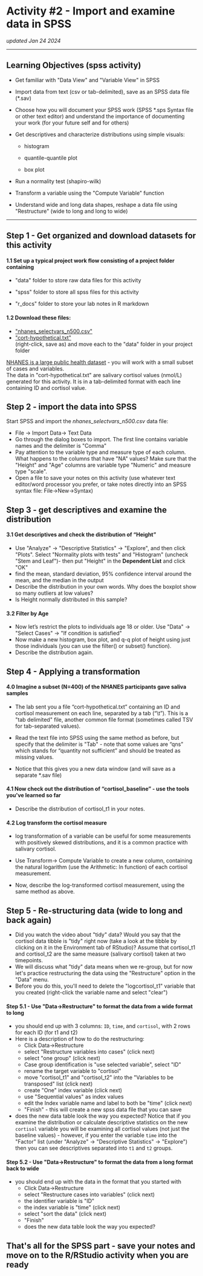 # Activity #2 - Import and examine data in SPSS  
*updated Jan 24 2024*

------------------------------------------------------------------------

## Learning Objectives (spss activity)

-   Get familiar with "Data View" and "Variable View" in SPSS  

-   Import data from text (csv or tab-delimited), save as an SPSS data file (\*.sav)  

-   Choose how you will document your SPSS work (SPSS *.sps Syntax file or other text editor) and understand the importance of documenting your work (for your future self and for others)  

-   Get descriptives and characterize distributions using simple visuals:

    -   histogram

    -   quantile-quantile plot

    -   box plot

-   Run a normality test (shapiro-wilk)

-   Transform a variable using the "Compute Variable" function    

-   Understand wide and long data shapes, reshape a data file using "Restructure" (wide to long and long to wide)  

------------------------------------------------------------------------



## Step 1 - Get organized and download datasets for this activity

#### 1.1 Set up a typical project work flow consisting of a project folder containing

-   "data" folder to store raw data files for this activity  
    
-   "spss" folder to store all spss files for this activity  

-   "r_docs" folder to store your lab notes in R markdown  


#### 1.2 Download these files:  
- ["nhanes_selectvars_n500.csv"](../data/nhanes_selectvars_n500.csv)  
- ["cort-hypothetical.txt"](../data/cort-hypothetical.txt)  
(right-click, save as) and move each to the "data" folder in your project folder  

[NHANES is a large public health dataset](https://www.rdocumentation.org/packages/NHANES/versions/2.1.0/topics/NHANES) - you will work with a small subset of cases and variables.  
The data in "cort-hypothetical.txt" are salivary cortisol values (nmol/L) generated for this activity. It is in a tab-delimited format with each line containing ID and cortisol value.  

## Step 2 - import the data into SPSS  

Start SPSS and import the *nhanes\_selectvars\_n500.csv* data file:  

- File -\> Import Data-\> Text Data  
- Go through the dialog boxes to import. The first line contains variable names and the delimiter is "Comma"  
- Pay attention to the variable type and measure type of each column. What happens to the columns that have "NA" values? Make sure that the "Height" and "Age" columns are variable type "Numeric" and measure type "scale".  
- Open a file to save your notes on this activity (use whatever text editor/word processor you prefer, or take notes directly into an SPSS syntax file: File->New->Syntax)  

## Step 3 - get descriptives and examine the distribution  

#### 3.1 Get descriptives and check the distribution of “Height” 
-   Use "Analyze" -\> "Descriptive Statistics" -\> "Explore", and then click "Plots". Select "Normality plots with tests" and "Histogram" (uncheck "Stem and Leaf")- then put "Height" in the **Dependent List** and click "OK"
-   find the mean, standard deviation, 95% confidence interval around the mean, and the median in the output
-   Describe the distribution in your own words. Why does the boxplot show so many outliers at low values?
-   Is Height normally distributed in this sample?

#### 3.2 Filter by Age

-   Now let’s restrict the plots to individuals age 18 or older. Use  "Data" -\> "Select Cases" -\> "If condition is satisfied"
-   Now make a new histogram, box plot, and q-q plot of height using just those individuals (you can use the filter() or subset() function).
-   Describe the distribution again.

## Step 4 - Applying a transformation

#### 4.0 Imagine a subset (N=400) of the NHANES participants gave saliva samples 
- The lab sent you a file “cort-hypothetical.txt” containing an ID and cortisol measurement on each line, separated by a tab (“\\t”). This is a "tab delimited" file, another common file format (sometimes called TSV for tab-separated values).  

- Read the text file into SPSS using the same method as before, but specify that the delimiter is "Tab" - note that some values
are “qns” which stands for “quantity not sufficient” and should be
treated as missing values.

- Notice that this gives you a new data window (and will save as a separate *.sav file)  

#### 4.1 Now check out the distribution of “cortisol\_baseline” - use the tools you've learned so far

- Describe the distribution of cortisol\_t1 in your notes.

#### 4.2 Log transform the cortisol measure  

- log transformation of a variable can be useful for some measurements with positively skewed distributions, and it is a common practice with salivary cortisol.

- Use Transform-\> Compute Variable to create a new column, containing the natural logarithm (use the Arithmetic: ln function) of each cortisol measurement. 

- Now, describe the log-transformed cortisol measurement, using the same method as above.   

## Step 5 - Re-structuring data (wide to long and back again)  

-   Did you watch the video about "tidy" data? Would you say that the cortisol data tibble is "tidy" right now (take a look at the tibble by clicking on it in the Environment tab of RStudio)? Assume that cortisol_t1 and cortisol_t2 are the same measure (salivary cortisol) taken at two timepoints.  
-   We will discuss what "tidy" data means when we re-group, but for now let's practice restructuring the data using the "Restructure" option in the "Data" menu.  
-   Before you do this, you'll need to delete the "logcortisol_t1" variable that you created (right-click the variable name and select "clear")   

#### Step 5.1 - Use "Data->Restructure" to format the data from a wide format to long   
 - you should end up with 3 columns: `ID`, `time`, and `cortisol`, with 2 rows for each ID (for t1 and t2)
 - Here is a description of how to do the restructuring:
   - Click Data->Restructure  
   - select "Restructure variables into cases" (click next)  
   - select "one group" (click next)  
   - Case group identification is "use selected variable", select "ID"  
   - rename the target variable to "cortisol"  
   - move "cortisol_t1" and "cortisol_t2" into the "Variables to be transposed" list (click next)  
   - create "One" index variable (click next)  
   - use "Sequential values" as index values  
   - edit the Index variable name and label to both be "time" (click next)  
   - "Finish" - this will create a new spss data file that you can save  
 - does the new data table look the way you expected? Notice that if you examine the distribution or calculate descriptive statistics on the new `cortisol` variable you will be examining all cortisol values (not just the baseline values) - however, if you enter the variable `time` into the "Factor" list (under "Analyze" -\> "Descriptive Statistics" -\> "Explore") then you can see descriptives separated into `t1` and `t2` groups.    
 

#### Step 5.2 - Use "Data->Restructure" to format the data from a long format back to wide  

- you should end up with the data in the format that you started with  
  - Click Data->Restructure  
   - select "Restructure cases into variables" (click next)  
   - the identifier variable is "ID"   
   - the index variable is "time" (click next)  
   - select "sort the data" (click next)  
   - "Finish" 
   - does the new data table look the way you expected?  

## That's all for the SPSS part - save your notes and move on to the R/RStudio activity when you are ready  
